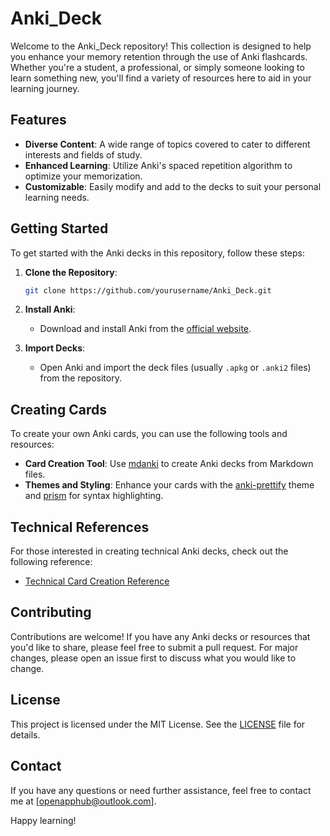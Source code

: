 # Anki_Deck

Welcome to the Anki_Deck repository! This collection is designed to help you enhance your memory retention through the use of Anki flashcards. Whether you're a student, a professional, or simply someone looking to learn something new, you'll find a variety of resources here to aid in your learning journey.

## Features

- **Diverse Content**: A wide range of topics covered to cater to different interests and fields of study.
- **Enhanced Learning**: Utilize Anki's spaced repetition algorithm to optimize your memorization.
- **Customizable**: Easily modify and add to the decks to suit your personal learning needs.

## Getting Started

To get started with the Anki decks in this repository, follow these steps:

1. **Clone the Repository**: 
   ```sh
   git clone https://github.com/yourusername/Anki_Deck.git
   ```

2. **Install Anki**: 
   - Download and install Anki from the [official website](https://apps.ankiweb.net/).

3. **Import Decks**: 
   - Open Anki and import the deck files (usually `.apkg` or `.anki2` files) from the repository.

## Creating Cards

To create your own Anki cards, you can use the following tools and resources:

- **Card Creation Tool**: Use [mdanki](https://github.com/ashlinchak/mdanki) to create Anki decks from Markdown files.
- **Themes and Styling**: Enhance your cards with the [anki-prettify](https://github.com/pranavdeshai/anki-prettify) theme and [prism](https://prismjs.com/) for syntax highlighting.

## Technical References

For those interested in creating technical Anki decks, check out the following reference:

- [Technical Card Creation Reference](https://github.com/jaywcjlove/reference)

## Contributing

Contributions are welcome! If you have any Anki decks or resources that you'd like to share, please feel free to submit a pull request. For major changes, please open an issue first to discuss what you would like to change.

## License

This project is licensed under the MIT License. See the [LICENSE](LICENSE) file for details.

## Contact

If you have any questions or need further assistance, feel free to contact me at [openapphub@outlook.com].

Happy learning!
